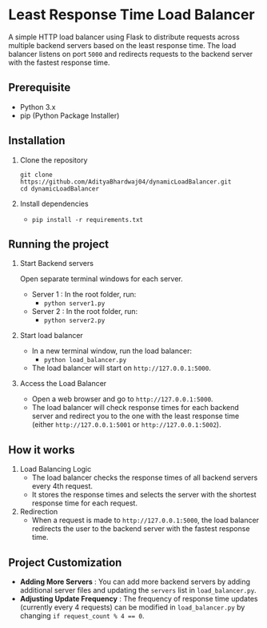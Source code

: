 # Least Response Time Load Balancer

A simple HTTP load balancer using Flask to distribute requests across multiple backend servers based on the least response time. The load balancer listens on port `5000` and redirects requests to the backend server with the fastest response time.


## Prerequisite

* Python 3.x
* pip (Python Package Installer)

## Installation

1. Clone the repository
   ```
   git clone https://github.com/AdityaBhardwaj04/dynamicLoadBalancer.git
   cd dynamicLoadBalancer
   ```
2. Install dependencies
   * ```
     pip install -r requirements.txt
     ```

## Running the project

1. Start Backend servers

   Open separate terminal windows for each server.

   * Server 1 : In the root folder, run:
     * `python server1.py`
   * Server 2 : In the root folder, run:
     * `python server2.py`
2. Start load balancer

   * In a new terminal window, run the load balancer:
     * `python load_balancer.py`
   * The load balancer will start on `http://127.0.0.1:5000`.
3. Access the Load Balancer

   * Open a web browser and go to `http://127.0.0.1:5000`.
   * The load balancer will check response times for each backend server and redirect you to the one with the least response time (either `http://127.0.0.1:5001` or `http://127.0.0.1:5002`).

## How it works

1. Load Balancing Logic
   * The load balancer checks the response times of all backend servers every 4th request.
   * It stores the response times and selects the server with the shortest response time for each request.
2. Redirection
   * When a request is made to `http://127.0.0.1:5000`, the load balancer redirects the user to the backend server with the fastest response time.

## Project Customization

* **Adding More Servers** : You can add more backend servers by adding additional server files and updating the `servers` list in `load_balancer.py`.
* **Adjusting Update Frequency** : The frequency of response time updates (currently every 4 requests) can be modified in `load_balancer.py` by changing `if request_count % 4 == 0`.
